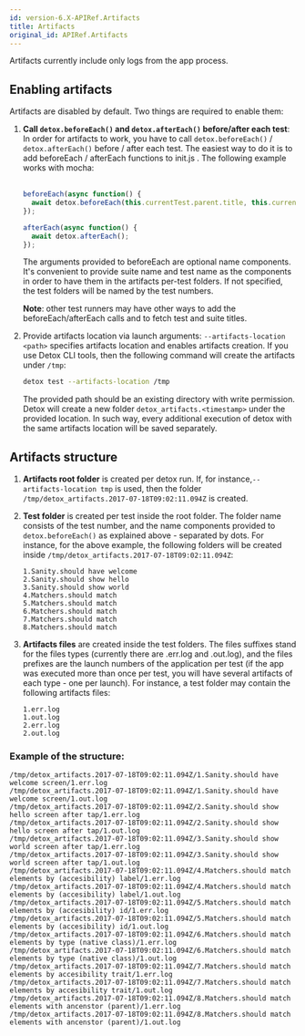 ```yaml
---
id: version-6.X-APIRef.Artifacts
title: Artifacts
original_id: APIRef.Artifacts
---
```


Artifacts currently include only logs from the app process.

## Enabling artifacts

Artifacts are disabled by default. Two things are required to enable them:

1. **Call `detox.beforeEach()` and `detox.afterEach()` before/after each test**:
	In order for artifacts to work, you have to call `detox.beforeEach()` / `detox.afterEach()` before / after each test. The easiest way to do it is to add beforeEach / afterEach functions to init.js . The following example works with mocha:<br><br>

	```js
	beforeEach(async function() {
	  await detox.beforeEach(this.currentTest.parent.title, this.currentTest.title);
	});
	
	afterEach(async function() {
	  await detox.afterEach();
	});
	``` 

	The arguments provided to beforeEach are optional name components. It's convenient to provide suite name and test name as the components in order to have them in the artifacts per-test folders. If not specified, the test folders will be named by the test numbers.
	
	**Note**: other test runners may have other ways to add the beforeEach/afterEach calls and to fetch test and suite titles.

2. Provide artifacts location via launch arguments:
`--artifacts-location <path>` specifies artifacts location and enables artifacts creation. If you use Detox CLI tools, then the following command will create the artifacts under `/tmp`:

	```sh
	detox test --artifacts-location /tmp
	```

	The provided path should be an existing directory with write permission. Detox will create a new folder `detox_artifacts.<timestamp>` under the provided location. In such way, every additional execution of detox with the same artifacts location will be saved separately.

## Artifacts structure

1. **Artifacts root folder** is created per detox run. If, for instance,`--artifacts-location tmp` is used, then the folder `/tmp/detox_artifacts.2017-07-18T09:02:11.094Z` is created.

2. **Test folder** is created per test inside the root folder. The folder name consists of the test number, and the name components provided to `detox.beforeEach()` as explained above - separated by dots. For instance, for the above example, the following folders will be created inside `/tmp/detox_artifacts.2017-07-18T09:02:11.094Z`:

	```
	1.Sanity.should have welcome 
	2.Sanity.should show hello 
	3.Sanity.should show world 
	4.Matchers.should match 
	5.Matchers.should match 
	6.Matchers.should match 
	7.Matchers.should match 
	8.Matchers.should match 
	```

3. **Artifacts files** are created inside the test folders. The files suffixes stand for the files types (currently there are .err.log and .out.log), and the files prefixes are the launch numbers of the application per test (if the app was executed more than once per test, you will have several artifacts of each type - one per launch). For instance, a test folder may contain the following artifacts files:

	```
	1.err.log
	1.out.log
	2.err.log
	2.out.log
	```

### Example of the structure:

```
/tmp/detox_artifacts.2017-07-18T09:02:11.094Z/1.Sanity.should have welcome screen/1.err.log
/tmp/detox_artifacts.2017-07-18T09:02:11.094Z/1.Sanity.should have welcome screen/1.out.log
/tmp/detox_artifacts.2017-07-18T09:02:11.094Z/2.Sanity.should show hello screen after tap/1.err.log
/tmp/detox_artifacts.2017-07-18T09:02:11.094Z/2.Sanity.should show hello screen after tap/1.out.log
/tmp/detox_artifacts.2017-07-18T09:02:11.094Z/3.Sanity.should show world screen after tap/1.err.log
/tmp/detox_artifacts.2017-07-18T09:02:11.094Z/3.Sanity.should show world screen after tap/1.out.log
/tmp/detox_artifacts.2017-07-18T09:02:11.094Z/4.Matchers.should match elements by (accesibility) label/1.err.log
/tmp/detox_artifacts.2017-07-18T09:02:11.094Z/4.Matchers.should match elements by (accesibility) label/1.out.log
/tmp/detox_artifacts.2017-07-18T09:02:11.094Z/5.Matchers.should match elements by (accesibility) id/1.err.log
/tmp/detox_artifacts.2017-07-18T09:02:11.094Z/5.Matchers.should match elements by (accesibility) id/1.out.log
/tmp/detox_artifacts.2017-07-18T09:02:11.094Z/6.Matchers.should match elements by type (native class)/1.err.log
/tmp/detox_artifacts.2017-07-18T09:02:11.094Z/6.Matchers.should match elements by type (native class)/1.out.log
/tmp/detox_artifacts.2017-07-18T09:02:11.094Z/7.Matchers.should match elements by accesibility trait/1.err.log
/tmp/detox_artifacts.2017-07-18T09:02:11.094Z/7.Matchers.should match elements by accesibility trait/1.out.log
/tmp/detox_artifacts.2017-07-18T09:02:11.094Z/8.Matchers.should match elements with ancenstor (parent)/1.err.log
/tmp/detox_artifacts.2017-07-18T09:02:11.094Z/8.Matchers.should match elements with ancenstor (parent)/1.out.log
```